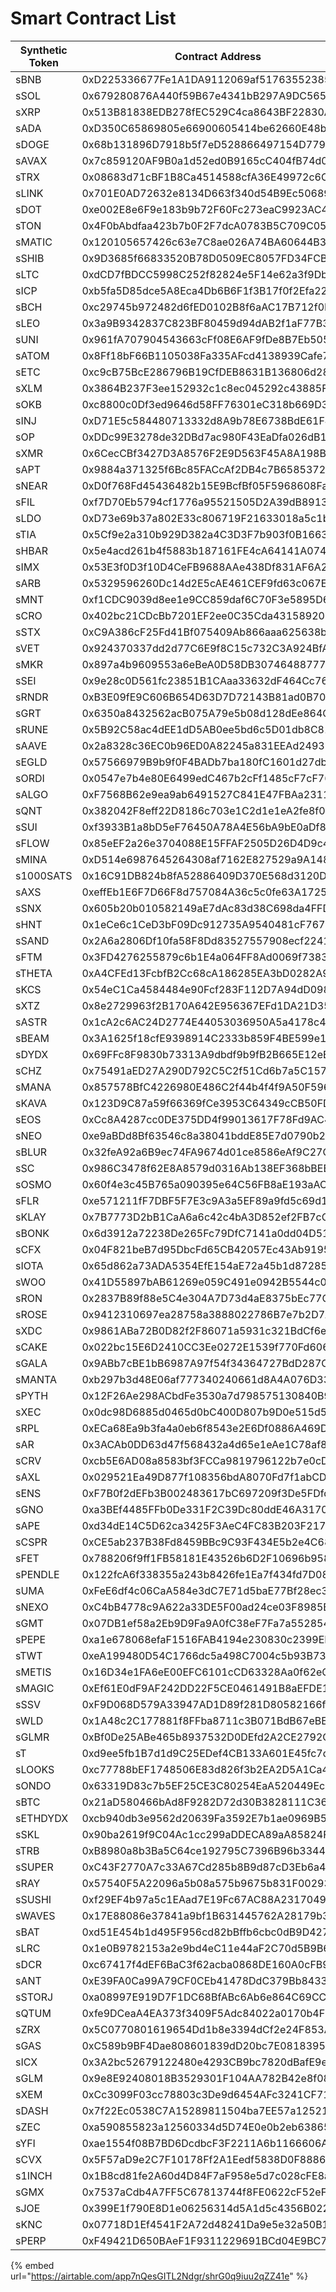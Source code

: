 # Smart Contract List



<table><thead><tr><th width="182">Synthetic Token</th><th>Contract Address</th></tr></thead><tbody><tr><td>sBNB</td><td>0xD225336677Fe1A1DA9112069af51763552385809</td></tr><tr><td>sSOL</td><td>0x679280876A440f59B67e4341bB297A9DC56539Af</td></tr><tr><td>sXRP</td><td>0x513B81838EDB278fEC529C4ca8643BF22830AFef</td></tr><tr><td>sADA</td><td>0xD350C65869805e66900605414be62660E48b696D</td></tr><tr><td>sDOGE</td><td>0x68b131896D7918b5f7eD528866497154D779bae5</td></tr><tr><td>sAVAX</td><td>0x7c859120AF9B0a1d52ed0B9165cC404fB74d09F3</td></tr><tr><td>sTRX</td><td>0x08683d71cBF1B8Ca4514588cfA36E49972c6C76f</td></tr><tr><td>sLINK</td><td>0x701E0AD72632e8134D663f340d54B9Ec50689166</td></tr><tr><td>sDOT</td><td>0xe002E8e6F9e183b9b72F60Fc273eaC9923AC4445</td></tr><tr><td>sTON</td><td>0x4F0bAbdfaa423b7b0F2F7dcA0783B5C709C05323</td></tr><tr><td>sMATIC</td><td>0x120105657426c63e7C8ae026A74BA60644B310E2</td></tr><tr><td>sSHIB</td><td>0x9D3685f66833520B78D0509EC8057FD34FCB8358</td></tr><tr><td>sLTC</td><td>0xdCD7fBDCC5998C252f82824e5F14e62a3f9Db624</td></tr><tr><td>sICP</td><td>0xb5fa5D85dce5A8Eca4Db6B6F1f3B17f0f2Efa227</td></tr><tr><td>sBCH</td><td>0xc29745b972482d6fED0102B8f6aAC17B712f0B90</td></tr><tr><td>sLEO</td><td>0x3a9B9342837C823BF80459d94dAB2f1aF77B3296</td></tr><tr><td>sUNI</td><td>0x961fA707904543663cFf08E6AF9fDe8B7Eb50584</td></tr><tr><td>sATOM</td><td>0x8Ff18bF66B1105038Fa335AFcd4138939Cafe7A9</td></tr><tr><td>sETC</td><td>0xc9cB75BcE286796B19CfDEB8631B136806d28B86</td></tr><tr><td>sXLM</td><td>0x3864B237F3ee152932c1c8ec045292c43885F9f0</td></tr><tr><td>sOKB</td><td>0xc8800c0Df3ed9646d58FF76301eC318b669D3a5d</td></tr><tr><td>sINJ</td><td>0xD71E5c584480713332d8A9b78E6738BdE61F4296</td></tr><tr><td>sOP</td><td>0xDDc99E3278de32DBd7ac980F43EaDfa026dB1363</td></tr><tr><td>sXMR</td><td>0x6CecCBf3427D3A8576F2E9D563F45A8A198Ba3bE</td></tr><tr><td>sAPT</td><td>0x9884a371325f6Bc85FACcAf2DB4c7B6585372005</td></tr><tr><td>sNEAR</td><td>0xD0f768Fd45436482b15E9BcfBf05F5968608FaAe</td></tr><tr><td>sFIL</td><td>0xf7D70Eb5794cf1776a95521505D2A39dB8913E85</td></tr><tr><td>sLDO</td><td>0xD73e69b37a802E33c806719F21633018a5c1b320</td></tr><tr><td>sTIA</td><td>0x5Cf9e2a310b929D382a4C3D3F7b903f0B1663be6</td></tr><tr><td>sHBAR</td><td>0x5e4acd261b4f5883b187161FE4cA64141A074b73</td></tr><tr><td>sIMX</td><td>0x53E3f0D3f10D4CeFB9688AAe438Df831AF6A2BBe</td></tr><tr><td>sARB</td><td>0x5329596260Dc14d2E5cAE461CEF9fd63c067EA3a</td></tr><tr><td>sMNT</td><td>0xf1CDC9039d8ee1e9CC859daf6C70F3e5895D6851</td></tr><tr><td>sCRO</td><td>0x402bc21CDcBb7201EF2ee0C35Cda43158920632D</td></tr><tr><td>sSTX</td><td>0xC9A386cF25Fd41Bf075409Ab866aaa625638b1dE</td></tr><tr><td>sVET</td><td>0x924370337dd2d77C6E9f8C15c732C3A924BfAc90</td></tr><tr><td>sMKR</td><td>0x897a4b9609553a6eBeA0D58DB307464887776477</td></tr><tr><td>sSEI</td><td>0x9e28c0D561fc23851B1CAaa33632dF464Cc762e6</td></tr><tr><td>sRNDR</td><td>0xB3E09fE9C606B654D63D7D72143B81ad0B705431</td></tr><tr><td>sGRT</td><td>0x6350a8432562acB075A79e5b08d128dEe864CF6c</td></tr><tr><td>sRUNE</td><td>0x5B92C58ac4dEE1dD5AB0ee5bd6c5D01db8C81a8c</td></tr><tr><td>sAAVE</td><td>0x2a8328c36EC0b96ED0A82245a831EEAd2493EF25</td></tr><tr><td>sEGLD</td><td>0x57566979B9b9f0F4BADb7ba180fC1601d27db10f</td></tr><tr><td>sORDI</td><td>0x0547e7b4e80E6499edC467b2cFf1485cF7cF76eb</td></tr><tr><td>sALGO</td><td>0xF7568B62e9ea9ab6491527C841E47FBAa231180A</td></tr><tr><td>sQNT</td><td>0x382042F8eff22D8186c703e1C2d1e1eA2fe8f07F</td></tr><tr><td>sSUI</td><td>0xf3933B1a8bD5eF76450A78A4E56bA9bE0aDf8f42</td></tr><tr><td>sFLOW</td><td>0x85eEF2a26e3704088E15FFAF2505D26D4D9c4072</td></tr><tr><td>sMINA</td><td>0xD514e6987645264308af7162E827529a9A148B0a</td></tr><tr><td>s1000SATS</td><td>0x16C91DB824b8fA52886409D370E568d3120D94e4</td></tr><tr><td>sAXS</td><td>0xeffEb1E6F7D66F8d757084A36c5c0fe63A1725b9</td></tr><tr><td>sSNX</td><td>0x605b20b010582149aE7dAc83d38C698da4FFD434</td></tr><tr><td>sHNT</td><td>0x1eCe6c1CeD3bF09Dc912735A9540481cF7672Cee</td></tr><tr><td>sSAND</td><td>0x2A6a2806Df10fa58F8Dd83527557908ecf224113</td></tr><tr><td>sFTM</td><td>0x3FD4276255879c6b1E4a064FF8Ad0069f7383eaa</td></tr><tr><td>sTHETA</td><td>0xA4CFEd13FcbfB2Cc68cA186285EA3bD0282A9270</td></tr><tr><td>sKCS</td><td>0x54eC1Ca4584484e90Fcf283F112D7A94dD098d9C</td></tr><tr><td>sXTZ</td><td>0x8e2729963f2B170A642E956367EFd1DA21D35FDB</td></tr><tr><td>sASTR</td><td>0x1cA2c6AC24D2774E44053036950A5a4178c4ca19</td></tr><tr><td>sBEAM</td><td>0x3A1625f18cfE9398914C2333b859F4BE599e103C</td></tr><tr><td>sDYDX</td><td>0x69FFc8F9830b73313A9dbdf9b9fB2B665E12eE9b</td></tr><tr><td>sCHZ</td><td>0x75491aED27A290D792C5C2f51Cd6b7a5C157FB13</td></tr><tr><td>sMANA</td><td>0x857578BfC4226980E486C2f44b4f4f9A50F5969D</td></tr><tr><td>sKAVA</td><td>0x123D9C87a59f66369fCe3953C64349cCB50FDD49</td></tr><tr><td>sEOS</td><td>0xCc8A4287cc0DE375DD4f99013617F78Fd9AC4789</td></tr><tr><td>sNEO</td><td>0xe9aBDd8Bf63546c8a38041bddE85E7d0790b2f2E</td></tr><tr><td>sBLUR</td><td>0x32feA92a6B9ec74FA9674d01ce8586eAf9C27CF7</td></tr><tr><td>sSC</td><td>0x986C3478f62E8A8579d0316Ab138EF368bBEB12B</td></tr><tr><td>sOSMO</td><td>0x60f4e3c45B765a090395e64C56FB8aE193aAC87D</td></tr><tr><td>sFLR</td><td>0xe571211fF7DBF5F7E3c9A3a5EF89a9fd5c69d1ae</td></tr><tr><td>sKLAY</td><td>0x7B7773D2bB1CaA6a6c42c4bA3D852ef2FB7cCEEc</td></tr><tr><td>sBONK</td><td>0x6d3912a72238De265Fc79DfC7141a0dd04D51151</td></tr><tr><td>sCFX</td><td>0x04F821beB7d95DbcFd65CB42057Ec43Ab9195330</td></tr><tr><td>sIOTA</td><td>0x65d862a73ADA5354EfE154aE72a45b1d87285D0C</td></tr><tr><td>sWOO</td><td>0x41D55897bAB61269e059C491e0942B5544c0DEBb</td></tr><tr><td>sRON</td><td>0x2837B89f88e5C4e304A7D73d4aE8375bEc77CaA4</td></tr><tr><td>sROSE</td><td>0x9412310697ea28758a3888022786B7e7b2D7Ab6d</td></tr><tr><td>sXDC</td><td>0x9861ABa72B0D82f2F86071a5931c321BdCf6eD75</td></tr><tr><td>sCAKE</td><td>0x022bc15E6D2410CC3Ee0272E1539f770Fd60678C</td></tr><tr><td>sGALA</td><td>0x9ABb7cBE1bB6987A97f54f34364727BdD287Cbd1</td></tr><tr><td>sMANTA</td><td>0xb297b3d48E06af777340240661d8A4A076D337D3</td></tr><tr><td>sPYTH</td><td>0x12F26Ae298ACbdFe3530a7d798575130840B943d</td></tr><tr><td>sXEC</td><td>0x0dc98D6885d0465d0bC400D807b9D0e515d5A49D</td></tr><tr><td>sRPL</td><td>0xECa68Ea9b3fa4a0eb6f8543e2E6Df0886A469DDf</td></tr><tr><td>sAR</td><td>0x3ACAb0DD63d47f568432a4d65e1eAe1C78af8d03</td></tr><tr><td>sCRV</td><td>0xcb5E6AD08a8583bf3FCCa9819796122b7e0cDB3c</td></tr><tr><td>sAXL</td><td>0x029521Ea49D877f108356bdA8070Fd7f1abCD4E0</td></tr><tr><td>sENS</td><td>0xF7B0f2dEFb3B002483617bC697209f3De5FDfdb6</td></tr><tr><td>sGNO</td><td>0xa3BEf4485FFb0De331F2C39Dc80ddE46A3170B7d</td></tr><tr><td>sAPE</td><td>0xd34dE14C5D62ca3425F3AeC4FC83B203F2171d95</td></tr><tr><td>sCSPR</td><td>0xCE5ab237B38Fd8459BBc9C93F434E5b2e4C6841C</td></tr><tr><td>sFET</td><td>0x788206f9ff1FB58181E43526b6D2F10696b958Ba</td></tr><tr><td>sPENDLE</td><td>0x122fcA6f338355a243b8426fe1Ea7f434fd7D086</td></tr><tr><td>sUMA</td><td>0xFeE6df4c06CaA584e3dC7E71d5baE77Bf28ec331</td></tr><tr><td>sNEXO</td><td>0xC4bB4778c9A622a33DE5F00ad24ce03F8985B85A</td></tr><tr><td>sGMT</td><td>0x07DB1ef58a2Eb9D9Fa9A0fC38eF7Fa7a552854d3</td></tr><tr><td>sPEPE</td><td>0xa1e678068efaF1516FAB4194e230830c2399EF0E</td></tr><tr><td>sTWT</td><td>0xeA199480D54C1766dc5a498C7004c5b93B73fB2d</td></tr><tr><td>sMETIS</td><td>0x16D34e1FA6eE00EFC6101cCD63328Aa0f62eCDCd</td></tr><tr><td>sMAGIC</td><td>0xEf61E0dF9AF242DD22F5CE0461491B8aEFDE1FE4</td></tr><tr><td>sSSV</td><td>0xF9D068D579A33947AD1D89f281D80582166f8805</td></tr><tr><td>sWLD</td><td>0x1A48c2C177881f8FFba8711c3B071BdB67eBE118</td></tr><tr><td>sGLMR</td><td>0xBf0De25ABe465b8937532D0DEfd2A2CE2792C338</td></tr><tr><td>sT</td><td>0xd9ee5fb1B7d1d9C25EDef4CB133A601E45fc7dB1</td></tr><tr><td>sLOOKS</td><td>0xc77788bEF1748506E83d826f3b2EA2D5A1Ca4Ca1</td></tr><tr><td>sONDO</td><td>0x63319D83c7b5EF25CE3C80254EaA520449Ec6355</td></tr><tr><td>sBTC</td><td>0x21aD580466bAd8F9282D72d30B3828111C361c64</td></tr><tr><td>sETHDYDX</td><td>0xcb940db3e9562d20639Fa3592E7b1ae0969B5a15</td></tr><tr><td>sSKL</td><td>0x90ba2619f9C04Ac1cc299aDDECA89aA85824FFBb</td></tr><tr><td>sTRB</td><td>0xB8980a8b3Ba5C64ce192795C7396B96b33447a67</td></tr><tr><td>sSUPER</td><td>0xC43F2770A7c33A67Cd285b8B9d87cD3Eb6a4cBa3</td></tr><tr><td>sRAY</td><td>0x57540F5A22096a5b08a575b9675b831F00293b8c</td></tr><tr><td>sSUSHI</td><td>0xf29EF4b97a5c1EAad7E19Fc67AC88A23170490aa</td></tr><tr><td>sWAVES</td><td>0x17E88086e37841a9bf1B631445762A28179b3493</td></tr><tr><td>sBAT</td><td>0xd51E454b1d495F956cd82bBffb6cbc0dB9D427d3</td></tr><tr><td>sLRC</td><td>0x1e0B9782153a2e9bd4eC11e44aF2C70d5B9B6603</td></tr><tr><td>sDCR</td><td>0xc67417f4dEF6BaC3f62acba0868DE160A0cFB9eF</td></tr><tr><td>sANT</td><td>0xE39FA0Ca99A79CF0CEb41478DdC379Bb84337FC4</td></tr><tr><td>sSTORJ</td><td>0xa08997E919D7F1DC68BfABc6Ab6e864C69CCb535</td></tr><tr><td>sQTUM</td><td>0xfe9DCeaA4EA373f3409F5Adc84022a0170b4F7C4</td></tr><tr><td>sZRX</td><td>0x5C0770801619654Dd1b8e3394dCf2e24F853AEFD</td></tr><tr><td>sGAS</td><td>0xC589b9BF4Dae808601839dD20bc7E08183952D7a</td></tr><tr><td>sICX</td><td>0x3A2bc52679122480e4293CB9bc7820dBafE9e6Ef</td></tr><tr><td>sGLM</td><td>0x9e8E92408018B3529301F104AA782B42e8f08434</td></tr><tr><td>sXEM</td><td>0xCc3099F03cc78803c3De9d6454AFc3241CF71B7b</td></tr><tr><td>sDASH</td><td>0x7f22Ec0538C7A15289811504ba7EE57a1252123E</td></tr><tr><td>sZEC</td><td>0xa590855823a12560334d5D74E0e0b2eb638652D7</td></tr><tr><td>sYFI</td><td>0xae1554f08B7BD6DcdbcF3F2211A6b1166606Af05</td></tr><tr><td>sCVX</td><td>0x5F57aD9e2C7F10178Ff2A1Eedf5838D0F8886a1B</td></tr><tr><td>s1INCH</td><td>0x1B8cd81fe2A60d4D84F7aF958e5d7c028cFE8a9B</td></tr><tr><td>sGMX</td><td>0x7537aCdb4A7FF5C67813744f8FE0622cF52eFD06</td></tr><tr><td>sJOE</td><td>0x399E1f790E8D1e06256314d5A1d5c4356B0228b0</td></tr><tr><td>sKNC</td><td>0x07718D1Ef4541F2A72d48241Da9e5e32a50B1aD9</td></tr><tr><td>sPERP</td><td>0xF49421D650BAeF1F9311229691BCd04E9BC76Abe</td></tr></tbody></table>



{% embed url="https://airtable.com/app7nQesGITL2Ndgr/shrG0q9iuu2qZZ41e" %}
